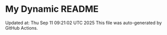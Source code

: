 # My Dynamic README
Updated at: Thu Sep 11 09:21:02 UTC 2025
This file was auto-generated by GitHub Actions.
